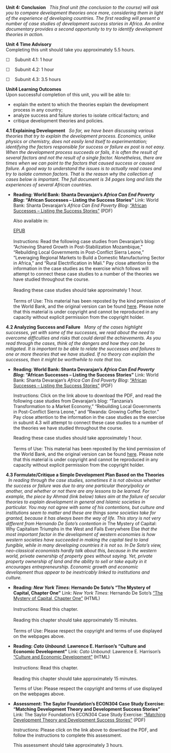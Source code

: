 **Unit 4: Conclusion** <span id="4"></span> 
*This final unit (the conclusion to the course) will ask you to compare
development theories once more, considering them in light of the
experience of developing countries. The first reading will present a
number of case studies of development success stories in Africa. An
online documentary provides a second opportunity to try to identify
development theories in action.*

**Unit 4 Time Advisory**  
Completing this unit should take you approximately 5.5 hours.  
  
 ☐    Subunit 4.1: 1 hour  
  
 ☐    Subunit 4.2: 1 hour  
  
 ☐    Subunit 4.3: 3.5 hours

**Unit4 Learning Outcomes**  
Upon successful completion of this unit, you will be able to:
-   explain the extent to which the theories explain the development
    process in any country;
-   analyze success and failure stories to isolate critical factors; and
-   critique development theories and policies.

**4.1 Explaining Development** <span id="4.1"></span> 
*So far, we have been discussing various theories that try to explain
the development process. Economics, unlike physics or chemistry, does
not easily lend itself to experimentation; identifying the factors
responsible for success or failure ex post is not easy. When the
development process succeeds or fails, it is often the result of several
factors and not the result of a single factor. Nonetheless, there are
times when we can point to the factors that caused success or caused
failure. A good way to understand the issues is to actually read cases
and try to isolate common factors. That is the reason why the collection
of cases below is important. The full document is 34 pages long and
lists the experiences of several African countries.*

-   **Reading: World Bank: Shanta Devarajan’s *Africa Can End Poverty
    Blog*: “African Successes – Listing the Success Stories”**
    Link: World Bank: Shanta Devarajan’s *Africa Can End Poverty Blog*:
    [“African Successes – Listing the Success
    Stories”](http://www.saylor.org/site/wp-content/uploads/2011/06/African-Successes.pdf)
    (PDF)  
      
     Also available in:  

    [EPUB](http://www.saylor.org/site/wp-content/uploads/2011/06/African-Successes-World-Bank.epub)  
        
     Instructions: Read the following case studies from Devarajan’s
    blog: “Achieving Shared Growth in Post-Stabilization Mozambique,”
    “Rebuilding Local Governments in Post-Conflict Sierra Leone,”
    “Leveraging Regional Markets to Build a Domestic Manufacturing
    Sector in Africa,” and “Rural Electrification in Mali.” Pay close
    attention to the information in the case studies as the exercise
    which follows will attempt to connect these case studies to a number
    of the theories we have studied throughout the course.  
        
     Reading these case studies should take approximately 1 hour.  
        
     Terms of Use: This material has been reposted by the kind
    permission of the World Bank, and the original version can be found
    [here](http://blogs.worldbank.org/africacan/african-successes-listing-the-success-stories). Please
    note that this material is under copyright and cannot be reproduced
    in any capacity without explicit permission from the copyright
    holder.

**4.2 Analyzing Success and Failure** <span id="4.2"></span> 
*Many of the cases highlight successes, yet with some of the successes,
we read about the need to overcome difficulties and risks that could
derail the achievements. As you read through the cases, think of the
dangers and how they can be mitigated. It is important to be able to
relate the successes and failures to one or more theories that we have
studied. If no theory can explain the successes, then it might be
worthwhile to note that too.*

-   **Reading: World Bank: Shanta Devarajan’s *Africa Can End Poverty
    Blog*: “African Successes – Listing the Success Stories”**
    Link: World Bank: Shanta Devarajan’s *Africa Can End Poverty Blog*:
    [“African Successes – Listing the Success
    Stories”](http://www.saylor.org/site/wp-content/uploads/2011/06/African-Successes.pdf)
    (PDF)  
      
     Instructions: Click on the link above to download the PDF, and read
    the following case studies from Devarajan’s blog: “Tanzania’s
    Transformation to a Market Economy,” “Rebuilding Local Governments
    in Post-Conflict Sierra Leone,” and “Rwanda: Growing Coffee Sector.”
    Pay close attention to the information in the case studies as the
    exercise in subunit 4.3 will attempt to connect these case studies
    to a number of the theories we have studied throughout the course.  
      
     Reading these case studies should take approximately 1 hour.  
        
     Terms of Use: This material has been reposted by the kind
    permission of the World Bank, and the original version can be found
    [here](http://blogs.worldbank.org/africacan/african-successes-listing-the-success-stories). Please
    note that this material is under copyright and cannot be reproduced
    in any capacity without explicit permission from the copyright
    holder.

**4.3 Formulate/Critique a Simple Development Plan Based on the
Theories** <span id="4.3"></span> 
*In reading through the case studies, sometimes it is not obvious
whether the success or failure was due to any one particular
theory/policy or another, and whether or not there are any lessons to be
learned. For example, the piece by Ahmad (link below) takes aim at the
failure of secular theories to explain development in general and
Islamic societies in particular. You may not agree with some of his
contentions, but culture and institutions seem to matter and these are
things some societies take for granted, because it has always been the
way of life. This story is not very different from Hernando De Soto’s
contention in* The Mystery of Capital: Why Capitalism Triumphs in the
West and Fails Everywhere Else *that the most important factor in the
development of western economies is how western societies have succeeded
in making the capital tied to land fungible, while in many developing
countries it is not so. In De Soto’s view, neo-classical economists
hardly talk about this, because in the western world, private ownership
of property goes without saying. Yet, private property ownership of land
and the ability to sell or take equity in it encourages
entrepreneurship. Economic growth and economic development thus appear
to be inextricably linked to institutions and culture.*

-   **Reading: *New York Times*: Hernando De Soto’s “The Mystery of
    Capital, Chapter One”**
    Link: *New York Times*: Hernando De Soto’s [“The Mystery of Capital,
    Chapter
    One”](http://www.nytimes.com/books/first/d/desoto-capital.html)
    (HTML)  
        
     Instructions: Read this chapter.  
        
     Reading this chapter should take approximately 15 minutes.  
         
     Terms of Use: Please respect the copyright and terms of use
    displayed on the webpages above.

-   **Reading: *Cato Unbound*: Lawrence E. Harrison’s “Culture and
    Economic Development”**
    Link: *Cato Unbound*: Lawrence E. Harrison’s [“Culture and Economic
    Development”](http://www.cato-unbound.org/2006/12/04/lawrence-e-harrison/culture-and-economic-development/)
    (HTML)  
        
     Instructions: Read this chapter.  
        
     Reading this chapter should take approximately 15 minutes.  
      
     Terms of Use: Please respect the copyright and terms of use
    displayed on the webpages above.

-   **Assessment: The Saylor Foundation’s ECON304 Case Study Exercise:
    “Matching Development Theory and Development Success Stories”**
    Link: The Saylor Foundation’s ECON304 Case Study Exercise:
    [“Matching Development Theory and Development Success
    Stories”](http://www.saylor.org/site/wp-content/uploads/2011/05/ECON304-Case-Study-1.pdf)
    (PDF)  
      
     Instructions: Please click on the link above to download the PDF,
    and follow the instructions to complete this assessment.  
      
     This assessment should take approximately 3 hours.


